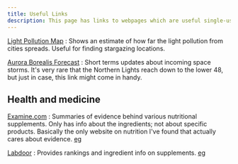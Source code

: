 ```yaml
---
title: Useful Links
description: This page has links to webpages which are useful single-use "tools"
---
```


[Light Pollution Map](https://www.lightpollutionmap.info/#zoom=4.00&lat=40.3141&lon=-94.5941&layers=B0FFFFFTFFFFFFFFFF)
: Shows an estimate of how far the light pollution from cities spreads. Useful for finding stargazing locations.

[Aurora Borealis Forecast](https://cdn.softservenews.com/Aurora.htm)
: Short terms updates about incoming space storms. It's very rare that the Northern Lights reach down to the lower 48, but just in case, this link might come in handy.




## Health and medicine

[Examine.com](https://examine.com/)
: Summaries of evidence behind various nutritional supplements. Only has info about the ingredients; not about specific products. Basically the only website on nutrition I've found that actually cares about evidence. [eg](https://examine.com/supplements/magnesium/)


[Labdoor](https://labdoor.com/)
: Provides rankings and ingredient info on supplements. [eg](https://labdoor.com/rankings/magnesium)